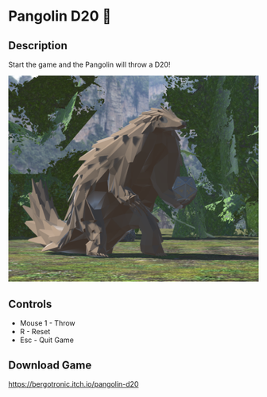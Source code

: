 # Pangolin D20 🎲

## Description

Start the game and the Pangolin will throw a D20! 

![Pango.png](Pango.png)


## Controls 

* Mouse 1 - Throw
* R - Reset
* Esc - Quit Game

## Download Game
https://bergotronic.itch.io/pangolin-d20